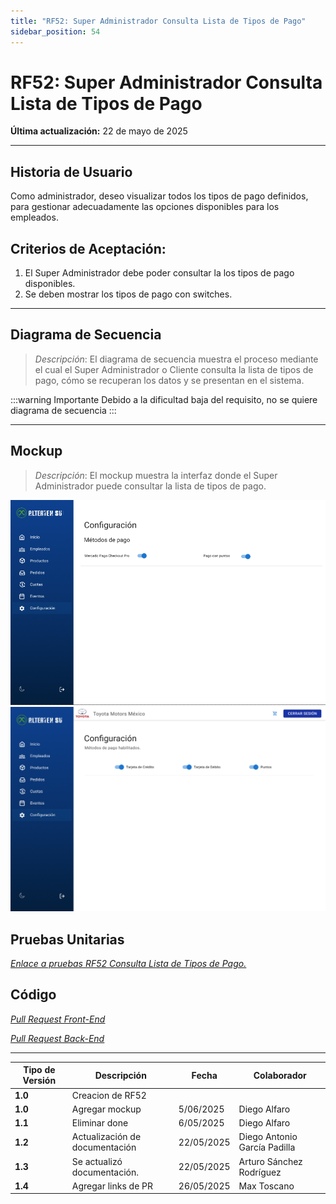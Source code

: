 ```yaml
---
title: "RF52: Super Administrador Consulta Lista de Tipos de Pago"
sidebar_position: 54
---
```


# RF52: Super Administrador Consulta Lista de Tipos de Pago

**Última actualización:** 22 de mayo de 2025

---

## Historia de Usuario

Como administrador, deseo visualizar todos los tipos de pago definidos, para gestionar adecuadamente las opciones disponibles para los empleados.

## **Criterios de Aceptación:**

1.  El Super Administrador debe poder consultar la los tipos de pago disponibles.
2.  Se deben mostrar los tipos de pago con switches.

---

## **Diagrama de Secuencia**

> _Descripción_: El diagrama de secuencia muestra el proceso mediante el cual el Super Administrador o Cliente consulta la lista de tipos de pago, cómo se recuperan los datos y se presentan en el sistema.

:::warning Importante
Debido a la dificultad baja del requisito, no se quiere diagrama de secuencia
:::

---

## **Mockup**

> _Descripción_: El mockup muestra la interfaz donde el Super Administrador puede consultar la lista de tipos de pago.

![alt text](imagenes/RF52.png)
![Interfaz de consultar tipos de pago](./imagenes/consultarTiposPago.png)

## **Pruebas Unitarias**

_<u>[Enlace a pruebas RF52 Consulta Lista de Tipos de Pago.](https://docs.google.com/spreadsheets/d/1NLGwGrGA5PVOEzLaqxa8Ts1D_Ng3QzzqNKWJYUzxD-M/edit?gid=2080055008#gid=2080055008)</u>_

## **Código**

_<u>[Pull Request Front-End](https://github.com/CodeAnd-Co/Frontend-Text-Lines/pull/70)</u>_

_<u>[Pull Request Back-End](https://github.com/CodeAnd-Co/Backend-textiles/pull/58)</u>_

---

| **Tipo de Versión** | **Descripción**                | **Fecha**  | **Colaborador**              |
| ------------------- | ------------------------------ | ---------- | ---------------------------- |
| **1.0**             | Creacion de RF52               |            |                              |
| **1.0**             | Agregar mockup                 | 5/06/2025  | Diego Alfaro                 |
| **1.1**             | Eliminar done                  | 6/05/2025  | Diego Alfaro                 |
| **1.2**             | Actualización de documentación | 22/05/2025 | Diego Antonio García Padilla |
| **1.3**             | Se actualizó documentación.    | 22/05/2025 | Arturo Sánchez Rodríguez     |
| **1.4**             | Agregar links de PR            | 26/05/2025 | Max Toscano                  |

